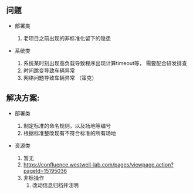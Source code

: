 ## 问题

- 部署类

  1. 老项目之前出现的非标准化留下的隐患

     

- 系统类
  1. 系统某时刻出现高负载导致程序出现计算timeout等， 需要配合研发排查
  2. 时间跳变导致车辆异常
  3. 网络问题导致车辆异常 （策克）



## 解决方案:

- 部署类
  1. 制定标准的命名规则，以及场地等编号
  2. 根据标准整改现有不符合标准的所有场地

- 资源类
  1. 暂无
  2. https://confluence.westwell-lab.com/pages/viewpage.action?pageId=15195036
  3. 非标操作
     1. 改动信息归档并注明